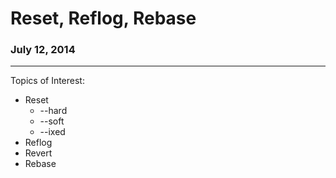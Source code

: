 # Reset, Reflog, Rebase

### July 12, 2014

---

Topics of Interest:

* Reset
  * --hard
  * --soft
  * --ixed
* Reflog
* Revert
* Rebase


